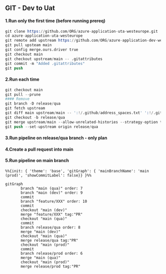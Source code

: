 ## GIT - Dev to Uat
#### 1.Run only the first time (before running prereq)
```s
git clone https://github.com/ORG/azure-application-uta-westeurope.git
cd azure-application-uta-westeurope
git remote add upstream https://github.com/ORG/azure-application-dev-westeurope.git
git pull upsteam main
git config merge.ours.driver true
git checkout main
git checkout upstream/main -- .gitattributes
git commit -m "Added .gitattributes"
git push
```
#### 2.Run each time
```s
git checkout main
git pull --prune
#### Remove
git branch -D release/qua
git fetch upstream
git diff main upstream/main -- ':!/.github/address_spaces.txt' ':!/.github/workflows/context.json'
git checkout -b release/qua
git merge upstream/main --allow-unrelated-histories --strategy-option theirs 
git push --set-upstream origin release/qua
```
#### 3.Run pipeline on release/qua branch - only plan
#### 4.Create a pull request into main
#### 5.Run pipeline on main branch

```mermaid
%%{init: { 'theme': 'base', 'gitGraph': { 'mainBranchName': 'main (prod)', 'showCommitLabel': false}} }%%

gitGraph
       branch "main (qua)" order: 7
       branch "main (dev)" order: 9
       commit
       branch "feature/XXX" order: 10
       commit
       checkout "main (dev)"
       merge "feature/XXX" tag:"PR"
       checkout "main (qua)"
       commit
       branch release/qua order: 8
       merge "main (dev)"
       checkout "main (qua)"
       merge release/qua tag:"PR"
       checkout "main (prod)"
       commit
       branch release/prod order: 6
       merge "main (qua)"
       checkout "main (prod)"
       merge release/prod tag:"PR"

```
